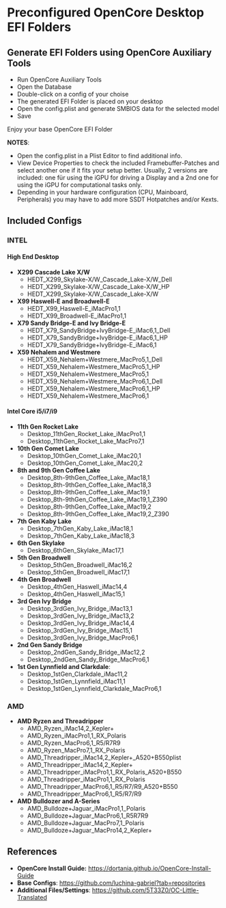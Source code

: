 # Preconfigured OpenCore Desktop EFI Folders

## Generate EFI Folders using OpenCore Auxiliary Tools

- Run OpenCore Auxiliary Tools
- Open the Database
- Double-click on a config of your choise
- The generated EFI Folder is placed on your desktop
- Open the config.plist and generate SMBIOS data for the selected model
- Save

Enjoy your base OpenCore EFI Folder

**NOTES**:

- Open the config.plist in a Plist Editor to find additional info.
- View Device Properties to check the included Framebuffer-Patches and select another one if it fits your setup better. Usually, 2 versions are included: one für using the iGPU for driving a Display and a 2nd one for using the iGPU for computational tasks only.
- Depending in your hardware configuration (CPU, Mainboard, Peripherals) you may have to add more SSDT Hotpatches and/or Kexts.

## Included Configs

### INTEL

#### High End Desktop
- **X299 Cascade Lake X/W**
	- HEDT_X299_Skylake-X/W_Cascade_Lake-X/W_Dell
	- HEDT_X299_Skylake-X/W_Cascade_Lake-X/W_HP
	- HEDT_X299_Skylake-X/W_Cascade_Lake-X/W
- **X99 Haswell-E and Broadwell-E**
	- HEDT_X99_Haswell-E_iMacPro1,1
	- HEDT_X99_Broadwell-E_iMacPro1,1
- **X79 Sandy Bridge-E and Ivy Bridge-E**
	- HEDT_X79_SandyBridge+IvyBridge-E_iMac6,1_Dell
	- HEDT_X79_SandyBridge+IvyBridge-E_iMac6,1_HP
	- HEDT_X79_SandyBridge+IvyBridge-E_iMac6,1
- **X59 Nehalem and Westmere**
	- HEDT_X59_Nehalem+Westmere_MacPro5,1_Dell
	- HEDT_X59_Nehalem+Westmere_MacPro5,1_HP
	- HEDT_X59_Nehalem+Westmere_MacPro5,1
	- HEDT_X59_Nehalem+Westmere_MacPro6,1_Dell
	- HEDT_X59_Nehalem+Westmere_MacPro6,1_HP
	- HEDT_X59_Nehalem+Westmere_MacPro6,1

#### Intel Core i5/i7/i9
- **11th Gen Rocket Lake**
 	- Desktop_11thGen_Rocket_Lake_iMacPro1,1
 	- Desktop_11thGen_Rocket_Lake_MacPro7,1
- **10th Gen Comet Lake**
	- Desktop_10thGen_Comet_Lake_iMac20,1
	- Desktop_10thGen_Comet_Lake_iMac20,2
- **8th and 9th Gen Coffee Lake**
	- Desktop_8th-9thGen_Coffee_Lake_iMac18,1
	- Desktop_8th-9thGen_Coffee_Lake_iMac18,3
	- Desktop_8th-9thGen_Coffee_Lake_iMac19,1
	- Desktop_8th-9thGen_Coffee_Lake_iMac19,1_Z390
	- Desktop_8th-9thGen_Coffee_Lake_iMac19,2
	- Desktop_8th-9thGen_Coffee_Lake_iMac19,2_Z390
- **7th Gen Kaby Lake**
	- Desktop_7thGen_Kaby_Lake_iMac18,1
	- Desktop_7thGen_Kaby_Lake_iMac18,3 
- **6th Gen Skylake**
	- Desktop_6thGen_Skylake_iMac17,1 
- **5th Gen Broadwell**
	- Desktop_5thGen_Broadwell_iMac16,2
	- Desktop_5thGen_Broadwell_iMac17,1
- **4th Gen Broadwell**
	- Desktop_4thGen_Haswell_iMac14,4
	- Desktop_4thGen_Haswell_iMac15,1 
- **3rd Gen Ivy Bridge**
	- Desktop_3rdGen_Ivy_Bridge_iMac13,1
	- Desktop_3rdGen_Ivy_Bridge_iMac13,2
	- Desktop_3rdGen_Ivy_Bridge_iMac14,4
	- Desktop_3rdGen_Ivy_Bridge_iMac15,1
	- Desktop_3rdGen_Ivy_Bridge_MacPro6,1 
- **2nd Gen Sandy Bridge**
	- Desktop_2ndGen_Sandy_Bridge_iMac12,2
	- Desktop_2ndGen_Sandy_Bridge_MacPro6,1
- **1st Gen Lynnfield and Clarkdale**:
	- Desktop_1stGen_Clarkdale_iMac11,2
	- Desktop_1stGen_Lynnfield_iMac11,1
	- Desktop_1stGen_Lynnfield_Clarkdale_MacPro6,1

### AMD

- **AMD Ryzen and Threadripper**
	- AMD_Ryzen_iMac14,2_Kepler+
	- AMD_Ryzen_iMacPro1,1_RX_Polaris
	- AMD_Ryzen_MacPro6,1_R5/R7R9
	- AMD_Ryzen_MacPro7,1_RX_Polaris
	- AMD_Threadripper_iMac14,2_Kepler+_A520+B550plist
	- AMD_Threadripper_iMac14,2_Kepler+
	- AMD_Threadripper_iMacPro1,1_RX_Polaris_A520+B550
	- AMD_Threadripper_iMacPro1,1_RX_Polaris
	- AMD_Threadripper_MacPro6,1_R5/R7/R9_A520+B550
	- AMD_Threadripper_MacPro6,1_R5/R7/R9
- **AMD Bulldozer and A-Series**
	- AMD_Bulldoze+Jaguar_iMacPro1,1_Polaris
	- AMD_Bulldoze+Jaguar_MacPro6,1_R5R7R9
	- AMD_Bulldoze+Jaguar_MacPro7,1_Polaris
	- AMD_Bulldoze+Jaguar_MacPro14,2_Kepler+ 

## References
- **OpenCore Install Guide:** https://dortania.github.io/OpenCore-Install-Guide
- **Base Configs**: https://github.com/luchina-gabriel?tab=repositories
- **Additional Files/Settings**: https://github.com/5T33Z0/OC-Little-Translated
